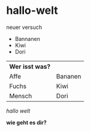 # hallo-welt
neuer versuch
* Bannanen
* Kiwi
* Dori

<table>
<TR> <TH>Wer isst was?<TH> </TR>

<TR> <td>Affe</td> <td>Bananen</td>
<TR> <td>Fuchs</td> <td>Kiwi</td>
<TR> <td>Mensch</td> <td>Dori</td>

</table>

<i>hallo welt </i>

<b>wie geht es dir? </b>
